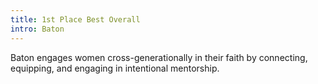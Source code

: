 ```yaml
---
title: 1st Place Best Overall
intro: Baton
---
```

Baton engages women cross-generationally in their faith by connecting, equipping, and engaging in intentional mentorship.
